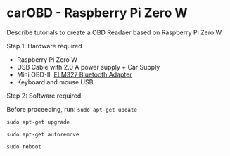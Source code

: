 # carOBD - Raspberry Pi Zero W

Describe tutorials to create a OBD Readaer based on Raspberry Pi Zero W.

Step 1: Hardware required

- Raspberry Pi Zero W
- USB Cable with 2.0 A power supply + Car Supply
- Mini OBD-II, [ELM327 Bluetooth Adapter](https://produto.mercadolivre.com.br/MLB-709261876-mini-obd2-scanner-bluetooth-automotivo-para-carro-celular--_JM)
- Keyboard and mouse USB


Step 2: Software required

Before proceeding, run:
`sudo apt-get update`

`sudo apt-get upgrade`

`sudo apt-get autoremove`

`sudo reboot`

